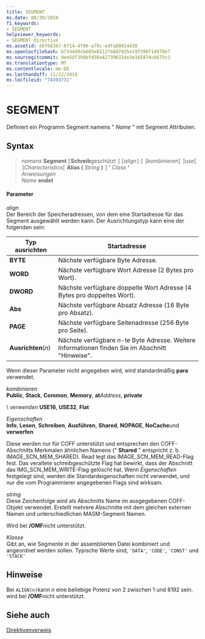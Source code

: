 ```yaml
---
title: SEGMENT
ms.date: 08/30/2018
f1_keywords:
- SEGMENT
helpviewer_keywords:
- SEGMENT directive
ms.assetid: e6f68367-6714-4f06-a79c-edfa88014430
ms.openlocfilehash: b7344d9cb685e0212748d7835e19f398f14979e7
ms.sourcegitcommit: 9ee5df398bfd30a42739632de3e165874cb675c3
ms.translationtype: MT
ms.contentlocale: de-DE
ms.lasthandoff: 11/22/2019
ms.locfileid: "74393731"
---
```

# <a name="segment"></a>SEGMENT

Definiert ein Programm Segment namens " *Name* " mit Segment Attributen.

## <a name="syntax"></a>Syntax

> *namens* **Segment** ⟦**Schreib**geschützt ⟧ ⟦*align*⟧ ⟦ ⟧*kombinieren*⟦ ⟧*use*⟦ ⟧*Characteristics*⟦ **Alias (** _String_ **)** ⟧ __'__ *Class* __'__ \
> *Anweisungen*\
> *Name* **endet**

#### <a name="parameters"></a>Parameter

*align*<br/>
Der Bereich der Speicheradressen, von dem eine Startadresse für das Segment ausgewählt werden kann. Der Ausrichtungstyp kann eine der folgenden sein:

|Typ ausrichten|Startadresse|
|----------------|----------------------|
|**BYTE**|Nächste verfügbare Byte Adresse.|
|**WORD**|Nächste verfügbare Wort Adresse (2 Bytes pro Wort).|
|**DWORD**|Nächste verfügbare doppelte Wort Adresse (4 Bytes pro doppeltes Wort).|
|**Abs**|Nächste verfügbare Absatz Adresse (16 Byte pro Absatz).|
|**PAGE**|Nächste verfügbare Seitenadresse (256 Byte pro Seite).|
|**Ausrichten**(*n*)|Nächste verfügbare *n*-te Byte Adresse. Weitere Informationen finden Sie im Abschnitt "Hinweise".|

Wenn dieser Parameter nicht angegeben wird, wird standardmäßig **para** verwendet.

*kombinieren*\
**Public**, **Stack**, **Common**, **Memory**, **at**<em>Address</em>, **private**

\ *verwenden*
**USE16**, **USE32**, **Flat**

*Eigenschaften*\
**Info**, **Lesen**, **Schreiben**, **Ausführen**, **Shared**, **NOPAGE**, **NoCache**und **verwerfen**

Diese werden nur für COFF unterstützt und entsprechen den COFF-Abschnitts Merkmalen ähnlichen Namens (" **Shared** " entspricht z. b. IMAGE_SCN_MEM_SHARED). Read legt das IMAGE_SCN_MEM_READ-Flag fest. Das veraltete schreibgeschützte Flag hat bewirkt, dass der Abschnitt das IMG_SCN_MEM_WRITE-Flag gelöscht hat. Wenn *Eigenschaften* festgelegt sind, werden die Standardeigenschaften nicht verwendet, und nur die vom Programmierer angegebenen Flags sind wirksam.

_string_\
Diese Zeichenfolge wird als Abschnitts Name im ausgegebenen COFF-Objekt verwendet.  Erstellt mehrere Abschnitte mit dem gleichen externen Namen und unterschiedlichen MASM-Segment Namen.

Wird bei **/OMF**nicht unterstützt.

*Klasse*\
Gibt an, wie Segmente in der assemblierten Datei kombiniert und angeordnet werden sollen. Typische Werte sind, `'DATA'`, `'CODE'`, `'CONST'` und `'STACK'`

## <a name="remarks"></a>Hinweise

Bei `ALIGN(n)`kann *n* eine beliebige Potenz von 2 zwischen 1 und 8192 sein. wird bei **/OMF**nicht unterstützt.

## <a name="see-also"></a>Siehe auch

[Direktivenverweis](directives-reference.md)
